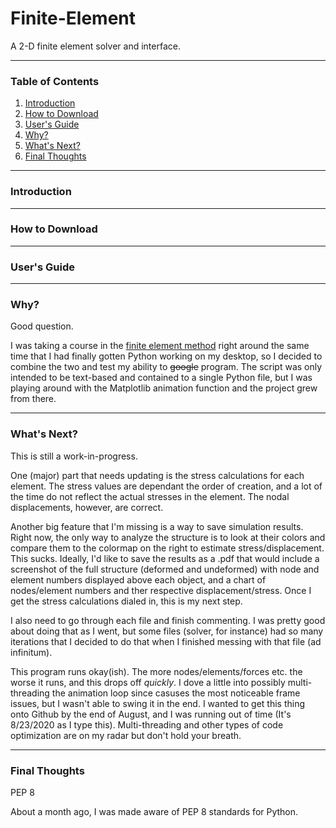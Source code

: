 # Finite-Element
A 2-D finite element solver and interface.

---

### Table of Contents
1. [Introduction](#Introduction)
2. [How to Download](#How-to-Download)
3. [User's Guide](#Users-Guide)
4. [Why?](#Why)
5. [What's Next?](#Whats-Next)
6. [Final Thoughts](#Final-Thoughts)

---

### Introduction


---

### How to Download


---

### User's Guide


---

### Why?
Good question.

I was taking a course in the [finite element method](https://en.wikipedia.org/wiki/Finite_element_method) right around the same time that I had finally gotten Python working on my desktop, so I decided to combine the two and test my ability to ~~google~~ program.  The script was only intended to be text-based and contained to a single Python file, but I was playing around with the Matplotlib animation function and the project grew from there.



---

### What's Next?
This is still a work-in-progress.

One (major) part that needs updating is the stress calculations for each element.  The stress values are dependant the order of creation, and a lot of the time do not reflect the actual stresses in the element.  The nodal displacements, however, are correct.

Another big feature that I'm missing is a way to save simulation results.  Right now, the only way to analyze the structure is to look at their colors and compare them to the colormap on the right to estimate stress/displacement.  This sucks.  Ideally, I'd like to save the results as a .pdf that would include a screenshot of the full structure (deformed and undeformed) with node and element numbers displayed above each object, and a chart of nodes/element numbers and ther respective displacement/stress.  Once I get the stress calculations dialed in, this is my next step.

I also need to go through each file and finish commenting.  I was pretty good about doing that as I went, but some files (solver, for instance) had so many iterations that I decided to do that when I finished messing with that file (ad infinitum).

This program runs okay(ish).  The more nodes/elements/forces etc. the worse it runs, and this drops off *quickly*.  I dove a little into possibly multi-threading the animation loop since casuses the most noticeable frame issues, but I wasn't able to swing it in the end.  I wanted to get this thing onto Github by the end of August, and I was running out of time (It's 8/23/2020 as I type this).  Multi-threading and other types of code optimization are on my radar but don't hold your breath.

---

### Final Thoughts
PEP 8

About a month ago, I was made aware of PEP 8 standards for Python.  
